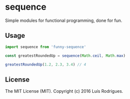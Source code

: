 # sequence

Simple modules for functional programming, done for fun.

## Usage

```javascript
import sequence from 'funny-sequence'

const greatestRoundedUp = sequence(Math.ceil, Math.max)

greatestRoundedUp(1.2, 2.3, 3.4) // 4
```

## License

The MIT License (MIT). Copyright (c) 2016 Luís Rodrigues.
